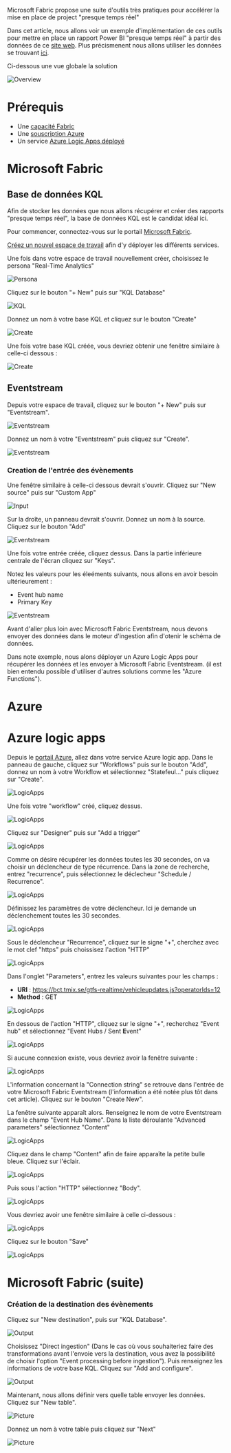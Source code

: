 Microsoft Fabric propose une suite d'outils très pratiques pour accélérer la mise en place de project "presque temps réel"

Dans cet article, nous allons voir un exemple d'implémentation de ces outils pour mettre en place un rapport Power BI "presque temps réel" à partir des données de ce [site web](https://bctransit.com/open-data). Plus précismenent nous allons utiliser les données se trouvant [ici](https://bct.tmix.se/gtfs-realtime/vehicleupdates.js?operatorIds=12).

Ci-dessous une vue globale la solution

![Overview](/Pictures/001.jpg)



# Prérequis

- Une [capacité Fabric](https://learn.microsoft.com/fr-fr/fabric/enterprise/buy-subscription#buy-an-azure-sku)
- Une [souscription Azure](https://azure.microsoft.com/en-ca/free/)
- Un service [Azure Logic Apps déployé](https://learn.microsoft.com/fr-fr/azure/logic-apps/logic-apps-overview#get-started)



# Microsoft Fabric
## Base de données KQL


Afin de stocker les données que nous allons récupérer et créer des rapports "presque temps réel", la base de données KQL est le candidat idéal ici.

Pour commencer, connectez-vous sur le portail [Microsoft Fabric](https://fabric.microsoft.com).

[Créez un nouvel espace de travail](https://learn.microsoft.com/fr-fr/fabric/get-started/create-workspaces) afin d'y déployer les différents services.

Une fois dans votre espace de travail nouvellement créer, choisissez le persona "Real-Time Analytics"

![Persona](/Pictures/002.jpg)

Cliquez sur le bouton "+ New" puis sur "KQL Database"

![KQL](/Pictures/003.png)

Donnez un nom à votre base KQL et cliquez sur le bouton "Create"

![Create](/Pictures/004.png)

Une fois votre base KQL créée, vous devriez obtenir une fenêtre similaire à celle-ci dessous :

![Create](/Pictures/005.png)

## Eventstream

Depuis votre espace de travail, cliquez sur le bouton "+ New" puis sur "Eventstream".

![Eventstream](/Pictures/006.png)

Donnez un nom à votre "Eventstream" puis cliquez sur "Create".

![Eventstream](/Pictures/007.png)

### Creation de l'entrée des évènements

Une fenêtre similaire à celle-ci dessous devrait s'ouvrir. Cliquez sur "New source" puis sur "Custom App"

![Input](/Pictures/008.png)

Sur la droîte, un panneau devrait s'ouvrir. Donnez un nom à la source. Cliquez sur le bouton "Add"

![Eventstream](/Pictures/009.png)

Une fois votre entrée créée, cliquez dessus. Dans la partie inférieure centrale de l'écran cliquez sur "Keys".

Notez les valeurs pour les éleéments suivants, nous allons en avoir besoin ultérieurement :
- Event hub name
- Primary Key

![Eventstream](/Pictures/010.png)

Avant d'aller plus loin avec Microsoft Fabric Eventstream, nous devons envoyer des données dans le moteur d'ingestion afin d'otenir le schéma de données.

Dans note exemple, nous alons déployer un Azure Logic Apps pour récupérer les données et les envoyer à Microsoft Fabric Eventstream. (il est bien entendu possible d'utiliser d'autres solutions comme les "Azure Functions").

# Azure
# Azure logic apps

Depuis le [portail Azure](https://portal.azure.com), allez dans votre service Azure logic app.
Dans le panneau de gauche, cliquez sur "Workflows" puis sur le bouton "Add", donnez un nom à votre Workflow et sélectionnez "Statefeul..." puis cliquez sur "Create".

![LogicApps](/Pictures/015.png)

Une fois votre "workflow" créé, cliquez dessus.

![LogicApps](/Pictures/016.png)

Cliquez sur "Designer" puis sur "Add a trigger"

![LogicApps](/Pictures/017.png)

Comme on désire récupérer les données toutes les 30 secondes, on va choisir un déclencheur de type récurrence. 
Dans la zone de recherche, entrez "recurrence", puis sélectionnez le déclecheur "Schedule / Recurrence".

![LogicApps](/Pictures/019.png)

Définissez les paramètres de votre déclencheur. Ici je demande un déclenchement toutes les 30 secondes.

![LogicApps](/Pictures/020.png)

Sous le déclencheur "Recurrence", cliquez sur le signe "+", cherchez avec le mot clef "https" puis choissisez l'action "HTTP"

![LogicApps](/Pictures/021.png)

Dans l'onglet "Parameters", entrez les valeurs suivantes pour les champs :
- **URI** : https://bct.tmix.se/gtfs-realtime/vehicleupdates.js?operatorIds=12
- **Method** : GET

![LogicApps](/Pictures/022.png)


En dessous de l'action "HTTP", cliquez sur le signe "+", recherchez "Event hub" et sélectionnez "Event Hubs / Sent **E**vent"

![LogicApps](/Pictures/023.png)

Si aucune connexion existe, vous devriez avoir la fenêtre suivante :

![LogicApps](/Pictures/024.png)

L'information concernant la "Connection string" se retrouve dans l'entrée de votre Microsoft Fabric Eventstream (l'information a été notée plus tôt dans cet article).
Cliquez sur le bouton "Create New".

La fenêtre suivante apparaît alors. Renseignez le nom de votre Eventstream dans le champ "Event Hub Name". Dans la liste déroulante "Advanced parameters" sélectionnez "Content"

![LogicApps](/Pictures/025.png)

Cliquez dans le champ "Content" afin de faire apparaîte la petite bulle bleue. Cliquez sur l'éclair. 

![LogicApps](/Pictures/026.png)

Puis sous l'action "HTTP" sélectionnez "Body".

![LogicApps](/Pictures/027.png)

Vous devriez avoir une fenêtre similaire à celle ci-dessous :

![LogicApps](/Pictures/028.png)

Cliquez sur le bouton "Save"

![LogicApps](/Pictures/029.png)


# Microsoft Fabric (suite)
 



### Création de la destination des évènements

Cliquez sur "New destination", puis sur "KQL Database".

![Output](/Pictures/011.png)

Choisissez "Direct ingestion" (Dans le cas où vous souhaiteriez faire des transformations avant l'envoie vers la destination, vous avez la possibilité de choisir l'option "Event processing before ingestion"). Puis renseignez les informations de votre base KQL. Cliquez sur "Add and configure".

![Output](/Pictures/012.png)

Maintenant, nous allons définir vers quelle table envoyer les données. Cliquez sur "New table".

![Picture](/Pictures/013.png)

Donnez un nom à votre table puis cliquez sur "Next"

![Picture](/Pictures/014.png)






